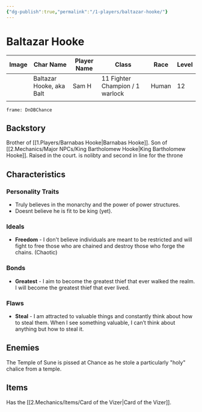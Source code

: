 ```yaml
---
{"dg-publish":true,"permalink":"/1-players/baltazar-hooke/"}
---
```


# Baltazar Hooke

| Image | Char Name                | Player Name | Class                           | Race  | Level |
| ----- | ------------------------ | ----------- | ------------------------------- | ----- | ----- |
|       | Baltazar Hooke, aka Balt | Sam H       | 11 Fighter Champion / 1 warlock | Human | 12    |
|       |                          |             |                                 |       |       |


```custom-frames
frame: DnDBChance
```

## Backstory
Brother of [[1.Players/Barnabas Hooke\|Barnabas Hooke]]. Son of [[2.Mechanics/Major NPCs/King Bartholomew Hooke\|King Bartholomew Hooke]]. 
Raised in the court. is nolibty and second in line for the throne

## Characteristics

### Personality Traits

- Truly believes in the monarchy and the power of power structures. 
- Doesnt believe he is fit to be king (yet).

### Ideals

- **Freedom** - I don't believe individuals are meant to be restricted and will fight to free those who are chained and destroy those who forge the chains. (Chaotic) 

### Bonds

- **Greatest** - I aim to become the greatest thief that ever walked the realm. I will become the greatest thief that ever lived.

### Flaws

- **Steal** - I am attracted to valuable things and constantly think about how to steal them. When I see something valuable, I can’t think about anything but how to steal it.

## Enemies

The Temple of Sune is pissed at Chance as he stole a particularly "holy" chalice from a temple.

## Items
Has the [[2.Mechanics/Items/Card of the Vizer\|Card of the Vizer]]. 


